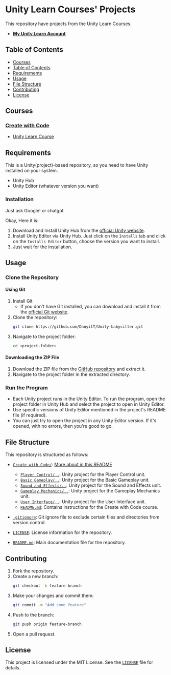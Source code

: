 # Unity Learn Courses' Projects

This repository have projects from the Unity Learn Courses.
- [**My Unity Learn Account**](https://learn.unity.com/u/6346828bedbc2a72ead47d33?tab=profile)

## Table of Contents

- [Courses](#courses)
- [Table of Contents](#table-of-contents)
- [Requirements](#requirements)
- [Usage](#usage)
- [File Structure](#file-structure)
- [Contributing](#contributing)
- [License](#license)

## Courses

### [Create with Code](Create%20with%20Code)

- [Unity Learn Course](https://learn.unity.com/course/create-with-code)

## Requirements

This is a Unity(project)-based repository, so you need to have Unity installed on your system.

- Unity Hub
- Unity Editor (whatever version you want)

### Installation

Just ask Google! or chatgpt

Okay, Here it is:
1. Download and Install Unity Hub from the [official Unity website](https://unity.com/download).
2. Install Unity Editor via Unity Hub. Just click on the `Installs` tab and click on the `Installs Editor` button, choose the version you want to install.
3. Just wait for the installation.

## Usage

### Clone the Repository

#### Using Git

1. Install Git
   - If you don't have Git installed, you can download and install it from the [official Git website](https://git-scm.com/downloads).
2. Clone the repository:
    ```sh
    git clone https://github.com/DanyilT/Unity-babysitter.git
    ```
3. Navigate to the project folder:
    ```sh
   cd <project-folder>
    ```

#### Downloading the ZIP File

1. Download the ZIP file from the [GitHub repository](https://github.com/DanyilT/Unity-babysitter.git) and extract it.
2. Navigate to the project folder in the extracted directory.

### Run the Program

- Each Unity project runs in the Unity Editor. To run the program, open the project folder in Unity Hub and select the project to open in Unity Editor.
- Use specific versions of Unity Editor mentioned in the project's README file (if required).
- You can just try to open the project in any Unity Editor version. If it's opened, with no errors, then you're good to go.

## File Structure

This repository is structured as follows:

- [`Create with Code/`](Create%20with%20Code/): [More about in this README](#create-with-code)
    - [`Player Control/..`](Create%20with%20Code/Player%20Control): Unity project for the Player Control unit.
    - [`Basic Gameplay/..`](Create%20with%20Code/Basic%20Gameplay): Unity project for the Basic Gameplay unit.
    - [`Sound and Effects/..`](Create%20with%20Code/Sound%20and%20Effects): Unity project for the Sound and Effects unit.
    - [`Gameplay Mechanics/..`](Create%20with%20Code/Gameplay%20Mechanics): Unity project for the Gameplay Mechanics unit.
    - [`User Interface/..`](Create%20with%20Code/User%20Interface): Unity project for the User Interface unit.
    - [`README.md`](Create%20with%20Code/README.md): Contains instructions for the Create with Code course.

- [`.gitignore`](.gitignore): Git ignore file to exclude certain files and directories from version control.
- [`LICENSE`](LICENSE): License information for the repository.
- [`README.md`](README.md): Main documentation file for the repository.

## Contributing

1. Fork the repository.
2. Create a new branch:
    ```sh
    git checkout -b feature-branch
    ```
3. Make your changes and commit them:
    ```sh
    git commit -m "Add some feature"
    ```
4. Push to the branch:
    ```sh
    git push origin feature-branch
    ```
5. Open a pull request.

## License

This project is licensed under the MIT License. See the [`LICENSE`](LICENSE) file for details.
